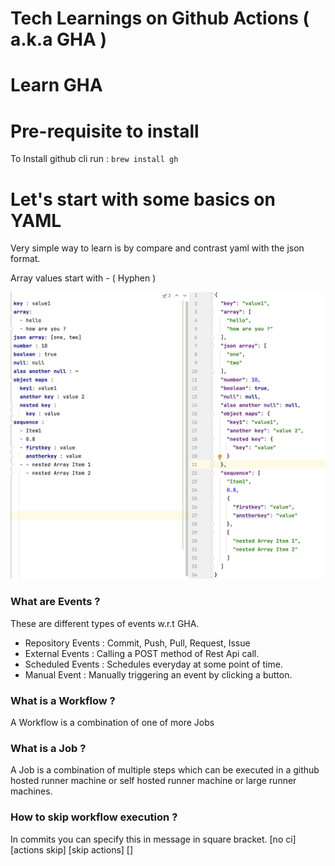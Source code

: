 # Tech Learnings on Github Actions ( a.k.a GHA ) 
# Learn GHA 
# Pre-requisite to install 
To Install github cli run :  `brew install gh ` 

# Let's start with some basics on YAML

Very simple way to learn is by compare and contrast yaml with the json format.
  
Array values start with - ( Hyphen )

![basic_yaml.png](images/learn_sample_yaml.png)

### What are Events ?

These are different types of events w.r.t GHA.

- Repository Events :  Commit, Push, Pull, Request, Issue
- External Events : Calling a POST method of Rest Api call.
- Scheduled Events : Schedules everyday at some point of time.
- Manual Event : Manually triggering an event by clicking a button.

### What is a Workflow ?

A Workflow is a combination of one of more Jobs

### What is a Job ?

A Job is a combination of multiple steps which can be executed in a github hosted runner machine or self hosted runner 
machine or large runner machines.

### How to skip workflow execution ? 

In commits you can specify this in message in square bracket.
[no ci] [actions skip] [skip actions] []
